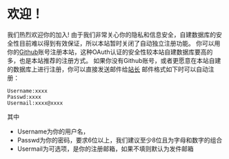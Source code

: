 <!-- TITLE: 成为本站的一员！ -->
<!-- SUBTITLE: Guidelines on Register -->

# 欢迎！
我们热烈欢迎你的加入!
由于我们非常关心你的隐私和信息安全，自建数据库的安全性目前难以得到有效保证，所以本站暂时关闭了自动独立注册功能。
你可以用你的[Github](https://github.com)账号注册本站，这种OAuth认证的安全性较本站自建数据库要高的多，也是本站推荐的注册方式。
如果你没有Github账号，或者更愿意在本站自建的数据库上进行注册，你可以直接发送邮件给[站长](encofcomic@outlook.com)
邮件格式如下时可以自动注册：
```
Username:xxxx
Passwd:xxxx
Usermail:xxxx@xxxx
```
其中
- Username为你的用户名，
- Passwd为你的密码，要求6位以上，我们建议至少8位且为字母和数字的组合
- Usermail为可选项，是你的注册邮箱，如果不填则默认为发件邮箱